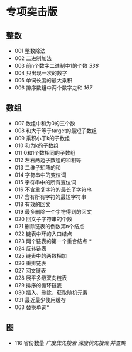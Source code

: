 # 专项突击版
## 整数
* 001 整数除法
* 002 二进制加法
* 003 前n个数字二进制中1的个数 *338*
* 004 只出现一次的数字
* 005 单词长度的最大乘积
* 006 排序数组中两个数字之和 *167*

## 数组
* 007 数组中和为0的三个数
* 008 和大于等于target的最短子数组
* 009 乘积小于k的子数组
* 010 和为k的子数组
* 011 0和1个数相同的子数组
* 012 左右两边子数组的和相等
* 013 二维子矩阵的和
* 014 字符串中的变位词
* 015 字符串中的所有变位词
* 016 不含重复字符的最长子字符串
* 017 含有所有字符的最短字符串
* 018 有效的回文
* 019 最多删除一个字符得到的回文
* 020 回文子字符串的个数
* 021 删除链表的倒数第n个结点
* 022 链表中环的入口结点
* 023 两个链表的第一个重合结点 *
* 024 反转链表
* 025 链表中的两数相加
* 026 重排链表
* 027 回文链表
* 028 展平多级双向链表
* 029 排序的循环链表
* 030 插入、删除、获取随机元素
* 031 最近最少使用缓存
* 063 替换单词\*
## 图
* 116 省份数量 *广度优先搜索 深度优先搜索 并查集*